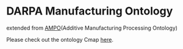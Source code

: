# DARPA Manufacturing Ontology

extended from [AMPO](https://github.com/lic10/Additive-Manufacturing-Processing-Ontology)(Additive Manufacturing Processing Ontology)

Please check out the ontology Cmap [here](https://cmapscloud.ihmc.us:443/rid=1QD7KC6SR-TGP39Y-Q9/DMOnto.cmap).